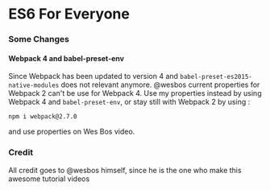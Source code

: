 # ES6 For Everyone

### Some Changes

#### Webpack 4 and babel-preset-env
Since Webpack has been updated to version 4 and `babel-preset-es2015-native-modules` does not relevant anymore. @wesbos current properties for Webpack 2 can't be use for Webpack 4. Use my properties instead by using Webpack 4 and `babel-preset-env`, or stay still with Webpack 2 by using :
```
npm i webpack@2.7.0
```
and use properties on Wes Bos video.

### Credit
All credit goes to @wesbos himself, since he is the one who make this awesome tutorial videos